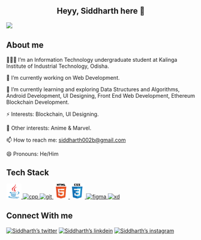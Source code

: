 <h2 align = "center"> Heyy, Siddharth here 👋 </h2>


<img src="https://user-images.githubusercontent.com/96107092/147455437-3b2a9e97-03bc-494e-9dc5-615e54375c8e.gif" width='1000'>

<h2> About me </h2>

👨🏻‍💻 I’m an Information Technology undergraduate student at Kalinga Institute of Industrial Technology, Odisha. 

🔭 I’m currently working on Web Development.

🌱 I’m currently learning and exploring Data Structures and Algorithms, Android Development, UI Designing, Front End Web Development, Ethereum Blockchain Development.

⚡️ Interests: Blockchain, UI Designing.

🍪 Other interests: Anime & Marvel.


📫 How to reach me: siddharth002b@gmail.com

😄 Pronouns: He/Him

<h2>Tech Stack</h2>
<p align="left">
<a href="https://www.java.com" target="_blank" rel="noreferrer"> <img src="https://raw.githubusercontent.com/devicons/devicon/master/icons/java/java-original.svg" alt="java" width="40" height="40"/> </a>
 <a href="https://www.w3schools.com/CPP/default.asp" target="_blank" rel="noreferrer"> <img src="https://user-images.githubusercontent.com/96107092/152109204-0765689d-91c2-42c5-9b56-a530bb6db582.svg" alt="cpp" width="40" height="40"/> </a>
<a href="https://www.w3schools.com/cpp/" target="_blank" rel="noreferrer"> <imgsrc="https://raw.githubusercontent.com/devicons/devicon/master/icons/cplusplus/cplusplus-original.svg" alt="cplusplus" width="40" height="40"/> </a> 
<a href="https://git-scm.com/" target="_blank" rel="noreferrer"> <img src="https://www.vectorlogo.zone/logos/git-scm/git-scm-icon.svg" alt="git" width="40" height="40"/> </a> 
<a href="https://www.w3.org/html/" target="_blank" rel="noreferrer"> <img src="https://raw.githubusercontent.com/devicons/devicon/master/icons/html5/html5-original-wordmark.svg" alt="html5" width="40" height="40"/> </a> 
<a href="https://www.w3schools.com/css/" target="_blank" rel="noreferrer"> <img src="https://raw.githubusercontent.com/devicons/devicon/master/icons/css3/css3-original-wordmark.svg" alt="css3" width="40" height="40"/> </a> 
<a href="https://www.figma.com/" target="_blank" rel="noreferrer"> <img src="https://www.vectorlogo.zone/logos/figma/figma-icon.svg" alt="figma" width="40" height="40"/> </a>
<a href="https://www.adobe.com/products/xd.html" target="_blank" rel="noreferrer"> <img src="https://cdn.worldvectorlogo.com/logos/adobe-xd.svg" alt="xd" width="40" height="40"/> </a> </p>

<h2>Connect With me</h2>
<p align="left">
<a href="https://twitter.com/Sidxcode" target="blank"><img align="center" src="https://raw.githubusercontent.com/rahuldkjain/github-profile-readme-generator/master/src/images/icons/Social/twitter.svg" alt="Siddharth’s twitter" height="30" width="40" /></a>
<a href="https://www.linkedin.com/in/siddharth-borman-83a6891bb/" target="blank"><img align="center" src="https://raw.githubusercontent.com/rahuldkjain/github-profile-readme-generator/master/src/images/icons/Social/linked-in-alt.svg" alt="Siddharth’s linkdein" height="30" width="40" /></a>
<a href="https://www.instagram.com/heyyxsid/" target="blank"><img align="center" src="https://raw.githubusercontent.com/rahuldkjain/github-profile-readme-generator/master/src/images/icons/Social/instagram.svg" alt="Siddharth’s instagram" height="30" width="40" /></a>
<br>
